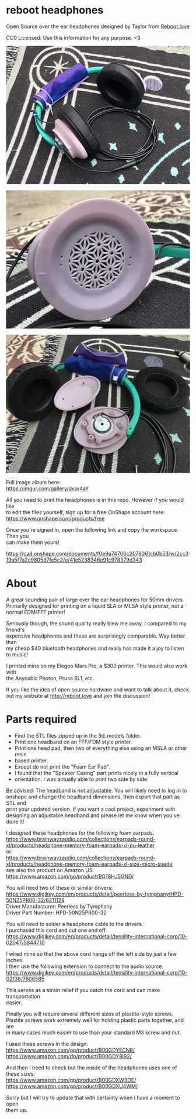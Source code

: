 # reboot headphones
Open Source over the ear headphones designed by Taylor from [Reboot.love](http://reboot.love)  

CC0 Licensed: Use this information for any purpose. <3  

![](images/wide.jpg)

![](images/detail3.jpg)

![](images/detail4.jpg)

Full image album here:  
https://imgur.com/gallery/dxpr4aY  

All you need to print the headphones is in this repo. However if you would like  
to edit the files yourself, sign up for a free OnShape account here:  
https://www.onshape.com/products/free  

Once you're signed in, open the following link and copy the workspace. Then you  
can make them yours!  

https://cad.onshape.com/documents/f0e9a74700c2078061cb0b53/w/2cc319a5f7a2c9805d7fe5c2/e/41e5238346e91c978379d343  

About
===

A great sounding pair of large over the ear headphones for 50mm drivers.  
Primarily designed for printing on a liquid SLA or MLSA style printer, not a  
normal FDM/FFF printer!  

Seriously though, the sound quality really blew me away. I compared to my friend's  
expensive headphones and these are surprisingly comparable. Way better than  
my cheap $40 bluetooth headphones and really has made it a joy to listen to music!  

I printed mine on my Elegoo Mars Pro, a $300 printer. This would also work with  
the Anycubic Photon, Prusa SL1, etc.  

If you like the idea of open source hardware and want to talk about it, check  
out my website at http://reboot.love and join the discussion!  

Parts required
===

* Find the STL files zipped up in the 3d_models folder.  
* Print one headband on an FFF/FDM style printer.  
* Print one head pad, then two of everything else using an MSLA or other resin  
* based printer.  
* Except do not print the "Foam Ear Pad".  
* I found that the "Speaker Casing" part prints nicely in a fully vertical  
* orientation. I was actually able to print two side by side.  

Be advised: The headband is not adjustable. You will likely need to log in to  
onshape and change the headband dimensions, then export that part as STL and  
print your updated version. If you want a cool project, experiment with  
designing an adjustable headband and please let me know when you've done it!  

I designed these headphones for the following foam earpads.  
https://www.brainwavzaudio.com/collections/earpads-round-xl/products/headphone-memory-foam-earpads-xl-pu-leather  
or:  
https://www.brainwavzaudio.com/collections/earpads-round-xl/products/headphone-memory-foam-earpads-xl-size-micro-suede  
see also the product on Amazon US:  
https://www.amazon.com/gp/product/B078HJ5GND/  

You will need two of these or similar drivers:  
https://www.digikey.com/en/products/detail/peerless-by-tymphany/HPD-50N25PR00-32/6211129  
Driver Manufacturer: Peerless by Tymphany  
Driver Part Number: HPD-50N25PR00-32  

You will need to solder a headphone cable to the drivers.  
I purchased this cord and cut one end off.  
https://www.digikey.com/en/products/detail/tensility-international-corp/10-02047/5844710  

I wired mine so that the above cord hangs off the left side by just a few inches.  
I then use the following extension to connect to the audio source.  
https://www.digikey.com/en/products/detail/tensility-international-corp/10-02136/7606585  

This serves as a strain relief if you catch the cord and can make transportation  
easier.  

Finally you will require several different sizes of plastite-style screws.  
Plastite screws work extremely well for holding plastic parts together, and are  
in many cases much easier to use than your standard M3 screw and nut.  

I used these screws in the design:  
https://www.amazon.com/gp/product/B00GDYECN8/  
https://www.amazon.com/dp/product/B00GDY8I92/  

And then I need to check but the inside of the headphones uses one of these sizes:  
https://www.amazon.com/gp/product/B00GDXW3OE/  
https://www.amazon.com/gp/product/B00GDXU4WM/  

Sorry but I will try to update that with certainty when I have a moment to open  
them up.  

